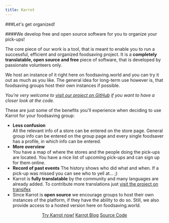 ```yaml
---
title: Karrot
---
```


###Let's get organized!

####We develop free and open source software for you to organize your pick-ups!

The core piece of our work is a tool, that is meant to enable you to run a successful, efficient and organized foodsaving project. It is a **completely translatable, open source and free** piece of software, that is developed by passionate volunteers only.

We host an instance of it right here on foodsaving.world and you can try it out as much as you like. The general idea for long-term use however is, that foodsaving groups host their own instances if possible.

_You're very welcome to  [visit our project on GitHub](https://github.com/yunity/karrot-frontend) if you want to have a closer look at the code._

These are just some of the benefits you'll experience when deciding to use Karrot for your foodsaving group:
- **Less confusion**  
  All the relevant info of a store can be entered on the store page. General group info can be entered on the group page and every single foodsaver has a profile, in which info can be entered.
- **More overview**  
  You have a map of where the stores and the people doing the pick-ups are located. You have a nice list of upcoming pick-ups and can sign up for them online.
- **Record of past events**
  The history shows who did what and when. If a pick-up was missed you can see who to yell at... ;)
- Karrot is **fully translatable** by the community and many languages are already added. To contribute more translations just [visit the project on transifex](https://www.transifex.com/yunity-1/karrot/)
- Since Karrot is **open source** we encourage groups to host their own instances of the platform, if they have the ability to do so. Still, we also provide access to a hosted version here on foodsaving.world.

<div align="center">
    <a href="https://karrot.world" target="_blank" class="button">Try Karrot now!</a>
    <a href="https://blog.foodsaving.world" target="_blank" class="button">Karrot Blog</a>
    <a href="https://github.com/yunity/karrot-frontend" target="_blank" class="button">Source Code</a>
</div>

